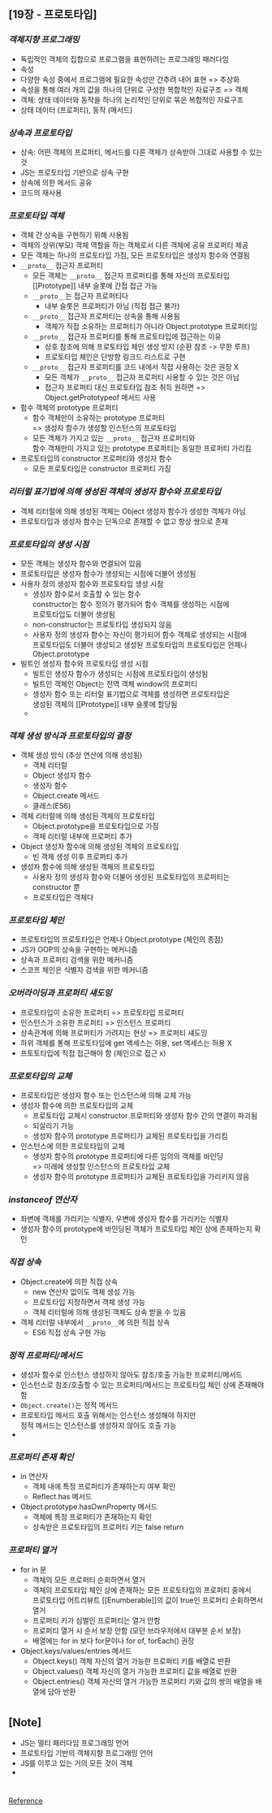 ## [19장 - 프로토타입]

### _객체지향 프로그래밍_

- 독립적인 객체의 집합으로 프로그램을 표현하려는 프로그래밍 패러다임
- 속성
- 다양한 속성 중에서 프로그램에 필요한 속성만 간추려 내어 표현 => 추상화
- 속성을 통해 여러 개의 값을 하나의 단위로 구성한 복합적인 자료구조 => 객체
- 객체: 상태 데이터와 동작을 하나의 논리적인 단위로 묶은 복합적인 자료구조
- 상태 데이터 (프로퍼티), 동작 (메서드)

### _상속과 프로토타입_

- 상속: 어떤 객체의 프로퍼티, 메서드를 다른 객체가 상속받아 그대로 사용할 수 있는 것
- JS는 프로토타입 기반으로 상속 구현
- 상속에 의한 메서드 공유
- 코드의 재사용

### _프로토타입 객체_

- 객체 간 상속을 구현하기 위해 사용됨
- 객체의 상위(부모) 객체 역할을 하는 객체로서 다른 객체에 공유 프로퍼티 제공
- 모든 객체는 하나의 프로토타입 가짐, 모든 프로토타입은 생성자 함수와 연결됨
- `__proto__` 접근자 프로퍼티
  - 모든 객체는 `__proto__` 접근자 프로퍼티를 통해 자신의 프로토타입 <br/>
    [[Prototype]] 내부 슬롯에 간접 접근 가능
  - `__proto__`는 접근자 프로퍼티다
    - 내부 슬롯은 프로퍼티가 아님 (직접 접근 불가)
  - `__proto__` 접근자 프로퍼티는 상속을 통해 사용됨
    - 객체가 직접 소유하는 프로퍼티가 아니라 Object.prototype 프로퍼티임
  - `__proto__` 접근자 프로퍼티를 통해 프로토타입에 접근하는 이유
    - 상호 참조에 의해 프로토타입 체인 생성 방지 (순환 참조 -> 무한 루프)
    - 프로토타입 체인은 단방향 링크드 리스트로 구현
  - `__proto__` 접근자 프로퍼티를 코드 내에서 직접 사용하는 것은 권장 X
    - 모든 객체가 `__proto__` 접근자 프로퍼티 사용할 수 있는 것은 아님
    - 접근자 프로퍼티 대신 프로토타입 참조 취득 원하면 => Object.getPrototypeof 메서드 사용
- 함수 객체의 prototype 프로퍼티
  - 함수 객체만이 소유하는 prototype 프로퍼티 <br/>
    => 생성자 함수가 생성할 인스턴스의 프로토타입
  - 모든 객체가 가지고 있는 `__proto__` 접근자 프로퍼티와 <br/>
    함수 객체만이 가지고 있는 prototype 프로퍼티는 동일한 프로퍼티 가리킴
- 프로토타입의 constructor 프로퍼티와 생성자 함수
  - 모든 프로토타입은 constructor 프로퍼티 가짐

### _리터럴 표기법에 의해 생성된 객체의 생성자 함수와 프로토타입_

- 객체 리터럴에 의해 생성된 객체는 Object 생성자 함수가 생성한 객체가 아님
- 프로토타입과 생성자 함수는 단독으로 존재할 수 없고 항상 쌍으로 존재

### _프로토타입의 생성 시점_

- 모든 객체는 생성자 함수와 연결되어 있음
- 프로토타입은 생성자 함수가 생성되는 시점에 더불어 생성됨
- 사용자 정의 생성자 함수와 프로토타입 생성 시점
  - 생성자 함수로서 호출할 수 있는 함수 <br/>
    constructor는 함수 정의가 평가되어 함수 객체를 생성하는 시점에 <br/>
    프로토타입도 더불어 생성됨
  - non-constructor는 프로토타입 생성되지 않음
  - 사용자 정의 생성자 함수는 자신이 평가되어 함수 객체로 생성되는 시점에 <br/>
    프로토타입도 더불어 생성되고 생성된 프로토타입의 프로토타입은 언제나 <br/>
    Object.prototype
- 빌트인 생성자 함수와 프로토타입 생성 시점
  - 빌트인 생성자 함수가 생성되는 시점에 프로토타입이 생성됨
  - 빌트인 객체인 Object는 전역 객체 window의 프로퍼티
  - 생성자 함수 또는 리터럴 표기법으로 객체를 생성하면 프로토타입은 <br/>
    생성된 객체의 [[Prototype]] 내부 슬롯에 할당됨
  -

### _객체 생성 방식과 프로토타입의 결정_

- 객체 생성 방식 (추상 연산에 의해 생성됨)
  - 객체 리터럴
  - Object 생성자 함수
  - 생성자 함수
  - Object.create 메서드
  - 클래스(ES6)
- 객체 리터럴에 의해 생성된 객체의 프로토타입
  - Object.prototype을 프로토타입으로 가짐
  - 객체 리터럴 내부에 프로퍼티 추가
- Object 생성자 함수에 의해 생성된 객체의 프로토타입
  - 빈 객체 생성 이후 프로퍼티 추가
- 생성자 함수에 의해 생성된 객체의 프로토타입
  - 사용자 정의 생성자 함수와 더불어 생성된 프로토타입의 프로퍼티는 <br/>
    constructor 뿐
  - 프로토타입은 객체다

### _프로토타입 체인_

- 프로토타입의 프로토타입은 언제나 Object.prototype (체인의 종점)
- JS가 OOP의 상속을 구현하는 메커니즘
- 상속과 프로퍼티 검색을 위한 메커니즘
- 스코프 체인은 식별자 검색을 위한 메커니즘

### _오버라이딩과 프로퍼티 섀도잉_

- 프로토타입이 소유한 프로퍼티 => 프로토타입 프로퍼티
- 인스턴스가 소유한 프로퍼티 => 인스턴스 프로퍼티
- 상속관계에 의해 프로퍼티가 가려지는 현상 => 프로퍼티 섀도잉
- 하위 객체를 통해 프로토타입에 get 액세스는 허용, set 액세스는 허용 X
- 프토토타입에 직접 접근해야 함 (체인으로 접근 x)

### _프로토타입의 교체_

- 프로토타입은 생성자 함수 또는 인스턴스에 의해 교체 가능
- 생성자 함수에 의한 프로토타입의 교체
  - 프로토타입 교체시 constructor 프로퍼티와 생성자 함수 간의 연결이 파괴됨
  - 되살리기 가능
  - 생성자 함수의 prototype 프로퍼티가 교체된 프로토타입을 가리킴
- 인스턴스에 의한 프로토타입의 교체
  - 생성자 함수의 prototype 프로퍼티에 다른 임의의 객체를 바인딩 <br/>
    => 미래에 생성할 인스턴스의 프로토타입 교체
  - 생성자 함수의 prototype 프로퍼티가 교체된 프로토타입을 가리키지 않음

### _instanceof 연산자_

- 좌변에 객체를 가리키는 식별자, 우변에 생성자 함수를 가리키는 식별자
- 생성자 함수의 prototype에 바인딩된 객체가 프로토타입 체인 상에 존재하는지 확인

### _직접 상속_

- Object.create에 의한 직접 상속
  - new 연산자 없이도 객체 생성 가능
  - 프로토타입 지정하면서 객체 생성 가능
  - 객체 리터럴에 의해 생성된 객체도 상속 받을 수 있음
- 객체 리터럴 내부에서 `__proto__`에 의한 직접 상속
  - ES6 직접 상속 구현 가능

### _정적 프로퍼티/메서드_

- 생성자 함수로 인스턴스 생성하지 않아도 참조/호출 가능한 프로퍼티/메서드
- 인스턴스로 참조/호출할 수 있는 프로퍼티/메서드는 프로토타입 체인 상에 존재해야 함
- `Object.create()`는 정적 메서드
- 프로토타입 메서드 호출 위해서는 인스턴스 생성해야 하지만 <br/>
  정적 메서드는 인스턴스를 생성하지 않아도 호출 가능
-

### _프로퍼티 존재 확인_

- in 연산자
  - 객체 내에 특정 프로퍼티가 존재하는지 여부 확인
  - Reflect.has 메서드
- Object.prototype.hasOwnProperty 메서드
  - 객체에 특정 프로퍼티가 존재하는지 확인
  - 상속받은 프로토타입의 프로퍼티 키는 false return

### _프로퍼티 열거_

- for in 문
  - 객체의 모든 프로퍼티 순회하면서 열거
  - 객체의 프로토타입 체인 상에 존재하는 모든 프로토타입의 프로퍼티 중에서 <br/>
    프로토타입 어트리뷰트 [[Enumberable]]의 값이 true인 프로퍼티 순회하면서 열거
  - 프로퍼티 키가 심벌인 프로퍼티는 열거 안함
  - 프로퍼티 열거 시 순서 보장 안함 (모던 브라우저에서 대부분 순서 보장)
  - 배열에는 for in 보다 for문이나 for of, forEach() 권장
- Object.keys/values/entries 메서드
  - Object.keys() 객체 자신의 열거 가능한 프로퍼티 키를 배열로 반환
  - Object.values() 객체 자신의 열거 가능한 프로퍼티 값을 배열로 반환
  - Object.entries() 객체 자신의 열거 가능한 프로퍼티 키와 값의 쌍의 배열을 배열에 담아 반환

#

## [Note]

- JS는 멀티 패러다임 프로그래밍 언어
- 프로토타입 기반의 객체지향 프로그래밍 언어
- JS를 이루고 있는 거의 모든 것이 객체
-

#

[Reference](https://wikibook.co.kr/mjs/)
